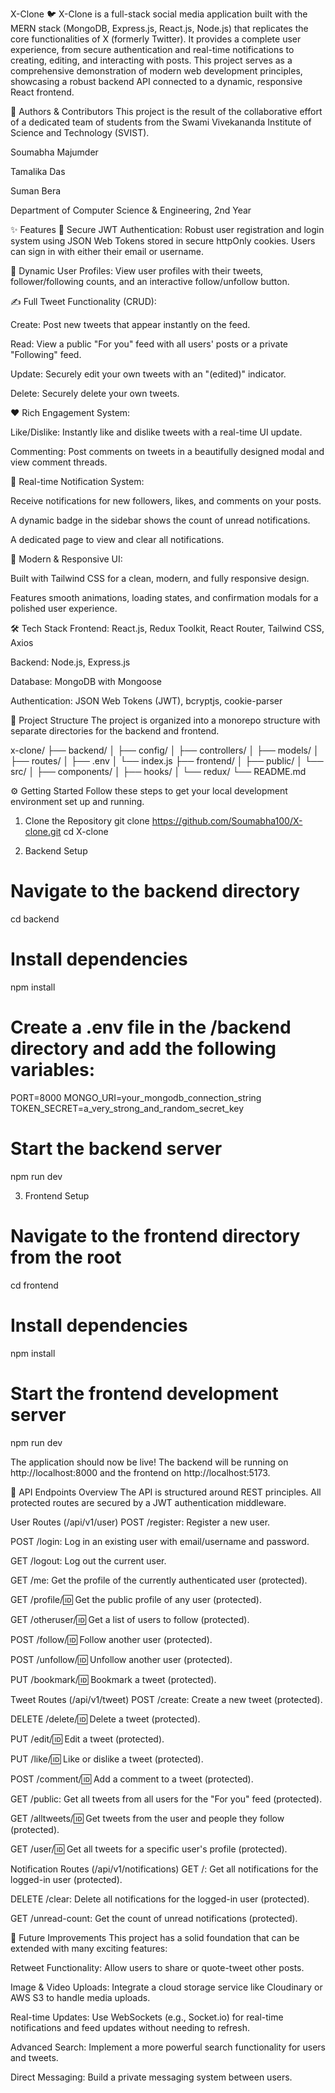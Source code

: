 X-Clone 🐦
X-Clone is a full-stack social media application built with the MERN stack (MongoDB, Express.js, React.js, Node.js) that replicates the core functionalities of X (formerly Twitter). It provides a complete user experience, from secure authentication and real-time notifications to creating, editing, and interacting with posts. This project serves as a comprehensive demonstration of modern web development principles, showcasing a robust backend API connected to a dynamic, responsive React frontend.

👥 Authors & Contributors This project is the result of the collaborative effort of a dedicated team of students from the Swami Vivekananda Institute of Science and Technology (SVIST).

Soumabha Majumder

Tamalika Das

Suman Bera

Department of Computer Science & Engineering, 2nd Year

✨ Features
🔐 Secure JWT Authentication: Robust user registration and login system using JSON Web Tokens stored in secure httpOnly cookies. Users can sign in with either their email or username.

👤 Dynamic User Profiles: View user profiles with their tweets, follower/following counts, and an interactive follow/unfollow button.

✍️ Full Tweet Functionality (CRUD):

Create: Post new tweets that appear instantly on the feed.

Read: View a public "For you" feed with all users' posts or a private "Following" feed.

Update: Securely edit your own tweets with an "(edited)" indicator.

Delete: Securely delete your own tweets.

❤️ Rich Engagement System:

Like/Dislike: Instantly like and dislike tweets with a real-time UI update.

Commenting: Post comments on tweets in a beautifully designed modal and view comment threads.

🔔 Real-time Notification System:

Receive notifications for new followers, likes, and comments on your posts.

A dynamic badge in the sidebar shows the count of unread notifications.

A dedicated page to view and clear all notifications.

📱 Modern & Responsive UI:

Built with Tailwind CSS for a clean, modern, and fully responsive design.

Features smooth animations, loading states, and confirmation modals for a polished user experience.

🛠 Tech Stack
Frontend: React.js, Redux Toolkit, React Router, Tailwind CSS, Axios

Backend: Node.js, Express.js

Database: MongoDB with Mongoose

Authentication: JSON Web Tokens (JWT), bcryptjs, cookie-parser

📁 Project Structure
The project is organized into a monorepo structure with separate directories for the backend and frontend.

x-clone/
├── backend/
│ ├── config/
│ ├── controllers/
│ ├── models/
│ ├── routes/
│ ├── .env
│ └── index.js
├── frontend/
│ ├── public/
│ └── src/
│ ├── components/
│ ├── hooks/
│ └── redux/
└── README.md

⚙️ Getting Started
Follow these steps to get your local development environment set up and running.

1. Clone the Repository
   git clone https://github.com/Soumabha100/X-clone.git
   cd X-clone

2. Backend Setup

# Navigate to the backend directory

cd backend

# Install dependencies

npm install

# Create a .env file in the /backend directory and add the following variables:

PORT=8000
MONGO_URI=your_mongodb_connection_string
TOKEN_SECRET=a_very_strong_and_random_secret_key

# Start the backend server

npm run dev

3. Frontend Setup

# Navigate to the frontend directory from the root

cd frontend

# Install dependencies

npm install

# Start the frontend development server

npm run dev

The application should now be live! The backend will be running on http://localhost:8000 and the frontend on http://localhost:5173.


📡 API Endpoints Overview
The API is structured around REST principles. All protected routes are secured by a JWT authentication middleware.

User Routes (/api/v1/user)
POST /register: Register a new user.

POST /login: Log in an existing user with email/username and password.

GET /logout: Log out the current user.

GET /me: Get the profile of the currently authenticated user (protected).

GET /profile/:id: Get the public profile of any user (protected).

GET /otheruser/:id: Get a list of users to follow (protected).

POST /follow/:id: Follow another user (protected).

POST /unfollow/:id: Unfollow another user (protected).

PUT /bookmark/:id: Bookmark a tweet (protected).

Tweet Routes (/api/v1/tweet)
POST /create: Create a new tweet (protected).

DELETE /delete/:id: Delete a tweet (protected).

PUT /edit/:id: Edit a tweet (protected).

PUT /like/:id: Like or dislike a tweet (protected).

POST /comment/:id: Add a comment to a tweet (protected).

GET /public: Get all tweets from all users for the "For you" feed (protected).

GET /alltweets/:id: Get tweets from the user and people they follow (protected).

GET /user/:id: Get all tweets for a specific user's profile (protected).

Notification Routes (/api/v1/notifications)
GET /: Get all notifications for the logged-in user (protected).

DELETE /clear: Delete all notifications for the logged-in user (protected).

GET /unread-count: Get the count of unread notifications (protected).

🚧 Future Improvements
This project has a solid foundation that can be extended with many exciting features:

Retweet Functionality: Allow users to share or quote-tweet other posts.

Image & Video Uploads: Integrate a cloud storage service like Cloudinary or AWS S3 to handle media uploads.

Real-time Updates: Use WebSockets (e.g., Socket.io) for real-time notifications and feed updates without needing to refresh.

Advanced Search: Implement a more powerful search functionality for users and tweets.

Direct Messaging: Build a private messaging system between users.
